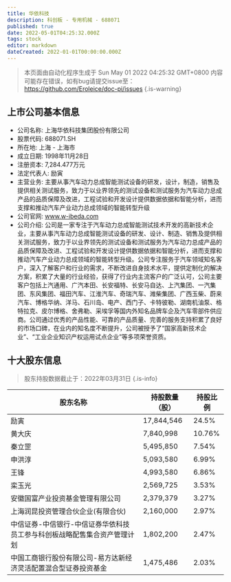 ```yaml
---
title: 华依科技
description: 科创板 - 专用机械 - 688071
published: true
date: 2022-05-01T04:25:32.000Z
tags: stock
editor: markdown
dateCreated: 2022-01-01T00:00:00.000Z
---
```


> 本页面由自动化程序生成于 Sun May 01 2022 04:25:32 GMT+0800
> 内容可能存在错误，如有bug请提交issue至：https://github.com/Eroleice/doc-pi/issues
{.is-warning}

## 上市公司基本信息
- 公司名称: 上海华依科技集团股份有限公司
- 股票代码: 688071.SH
- 所在地: 上海 - 上海市
- 成立日期: 1998年11月28日
- 注册资本: 7,284.477万元
- 法定代表人: 励寅
- 主营业务: 主要从事汽车动力总成智能测试设备的研发，设计，制造，销售及提供相关测试服务，致力于以业界领先的测试设备和测试服务为汽车动力总成产品的品质保障及改进，工程试验和开发设计提供数据依据和智能分析，进而支撑和推动汽车产业动力总成领域的智能转型升级
- 公司官网: www.w-ibeda.com
- 公司介绍: 公司是一家专注于汽车动力总成智能测试技术开发的高新技术企业，主要从事汽车动力总成智能测试设备的研发、设计、制造、销售及提供相关测试服务，致力于以业界领先的测试设备和测试服务为汽车动力总成产品的品质保障及改进、工程试验和开发设计提供数据依据和智能分析，进而支撑和推动汽车产业动力总成领域的智能转型升级。公司专注服务于汽车领域知名客户，深入了解客户和行业的需求，不断改进自身技术水平，提供定制化的解决方案，积累了大量的行业经验，获得了行业内主流客户的广泛认可，公司主要客户包括上汽通用、广汽本田、长安福特、长安马自达、上汽集团、一汽集团、东风集团、福田汽车、江淮汽车、奇瑞汽车、潍柴集团、广西玉柴、蔚来汽车、博格华纳、洋马、石川岛、电产、西门子、卡特彼勒、湖南机油泵、格特拉克、皮尔博格、舍弗勒、采埃孚等国内外知名品牌车企及汽车零部件供应商。公司通过优秀的产品性能、可靠的产品质量、完善的服务支持积累了良好的市场口碑，在业内的知名度不断提升，公司被授予了“国家高新技术企业”、“工业企业知识产权运用试点企业”等多项荣誉资质。


## 十大股东信息
> 股东持股数据截止于：2022年03月31日
{.is-info}

| 股东名称 | 持股数量（股） | 持股比例 |
| --- | --- | --- |
| 励寅 | 17,844,546 | 24.5% |
| 黄大庆 | 7,840,998 | 10.76% |
| 秦立罡 | 5,495,850 | 7.54% |
| 申洪淳 | 5,093,580 | 6.99% |
| 王锋 | 4,993,580 | 6.86% |
| 栾玉光 | 2,569,725 | 3.53% |
| 安徽国富产业投资基金管理有限公司 | 2,379,379 | 3.27% |
| 上海润昆投资管理合伙企业(有限合伙) | 2,160,000 | 2.97% |
| 中信证券-中信银行-中信证券华依科技员工参与科创板战略配售集合资产管理计划 | 1,802,200 | 2.47% |
| 中国工商银行股份有限公司-易方达新经济灵活配置混合型证券投资基金 | 1,475,486 | 2.03% |




